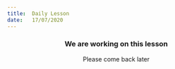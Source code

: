 ```yaml
---
title:  Daily Lesson
date:   17/07/2020
---
```


### <center>We are working on this lesson</center>
<center>Please come back later</center>